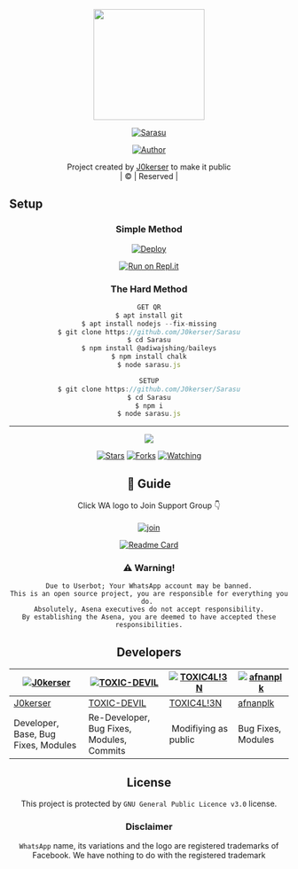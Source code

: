 
<div align="center">
  <img border-radius: 15px src="https://i.imgur.com/NAFmQUT.jpeg" width="200" height="200"/>
  <p align="center">
<a href="#"><img title="Sarasu" src="https://img.shields.io/badge/sarasu-green?colorA=%23ff0000&colorB=%23017e40&style=for-the-badge"></a>
</p>
  <p align="center">
<a href="https://github.com/J0kerser"><img title="Author" src="https://img.shields.io/badge/Author-J0kerser/Sarasu?color=blue&style=for-the-badge&logo=whatsapp"></a>
</p>
</div>
<p align="center">
Project created by <a href="https://github.com/J0kerser">J0kerser</a> to make it public
    <br>
       | © |
        Reserved |
    <br> 
</p>

## Setup
<div align="center">

  ### Simple Method
  
[![Deploy](https://www.herokucdn.com/deploy/button.svg)](https://heroku.com/deploy?template=https://github.com/J0kerser/Sarasu) 
  
[![Run on Repl.it](https://repl.it/badge/github/quiec/whatsAlfa)](https://replit.com/@Farhandqz/JulieMwol)
  
### The Hard Method
```js
GET QR
$ apt install git
$ apt install nodejs --fix-missing
$ git clone https://github.com/J0kerser/Sarasu
$ cd Sarasu
$ npm install @adiwajshing/baileys
$ npm install chalk
$ node sarasu.js
```
      
```js
SETUP
$ git clone https://github.com/J0kerser/Sarasu
$ cd Sarasu
$ npm i
$ node sarasu.js
```

----

  <p align="center">
  <a href="httsp://github.com/J0kerser/Sarasu">
    
<a href="https://github.com/J0kerser/followers">
<img src="https://img.shields.io/github/repo-size/J0kerser/Sarasu?color=green&label=Repo%20total%20size&style=plastic">
<p align="center">
<a href="https://github.com/J0kerser/followers"
<img title="Followers" src="https://img.shields.io/github/followers/farhan-dqz?color=blue&style=flat-square"></a>
<a href="https://github.com/J0kerser/Sarasu/stargazers/"><img title="Stars" src="https://img.shields.io/github/stars/J0kerser/Sarasu?color=blue&style=flat-square"></a>
<a href="https://github.com/J0kerser/Sarasu/network/members"><img title="Forks" src="https://img.shields.io/github/forks/J0kerser/Sarasu?color=blue&style=flat-square"></a>
<a href="https://github.com/J0kerser/Sarasu/watchers"><img title="Watching" src="https://img.shields.io/github/watchers/J0kerser/Sarasu?label=Watchers&color=blue&style=flat-square"></a>
</p>

## 📢 Guide
Click WA logo to Join Support Group 👇
    <br>
<br>
  [![join](https://github.com/Alien-alfa/PublicBot/blob/main/wlogo.svg.png)](https://chat.whatsapp.com/GrKvzehHeuo4vLOp5bwgh4)
  <div align="center">
       
  [![Readme Card](https://github-readme-stats.vercel.app/api/pin/?username=J0kerser&repo=Sarasu&theme=nightowl)](https://github.com/J0kerser/Sarasu)
  </div>
    
### ⚠️ Warning! 
```
Due to Userbot; Your WhatsApp account may be banned.
This is an open source project, you are responsible for everything you do. 
Absolutely, Asena executives do not accept responsibility.
By establishing the Asena, you are deemed to have accepted these responsibilities.
```

## Developers
  <div align="center">
    
  [![J0kerser](https://github.com/J0kerser.png?size=100)](https://github.com/J0kerser) | [![TOXIC-DEVIL](https://github.com/TOXIC-DEVIL.png?size=100)](https://github.com/TOXIC-DEVIL) |  [![TOXIC4L!3N](https://github.com/Alien-alfa.png?size=100)](https://github.com/AI-VIKI) | [![afnanplk](https://github.com/afnanplk.png?size=100)](https://github.com/afnanplk) 
----|----|----|----
[J0kerser](https://github.com/J0kerser) | [TOXIC-DEVIL](https://github.com/TOXIC-DEVIL) | [TOXIC4L!3N](https://github.com/AI-VIKI) | [afnanplk](https://github.com/afnanplk) 
Developer, Base, Bug Fixes, Modules| Re-Developer, Bug Fixes, Modules, Commits |  Modifiying  as   public | Bug Fixes, Modules 
  </div>
    


## License
This project is protected by `GNU General Public Licence v3.0` license.

### Disclaimer
`WhatsApp` name, its variations and the logo are registered trademarks of Facebook. We have nothing to do with the registered trademark
